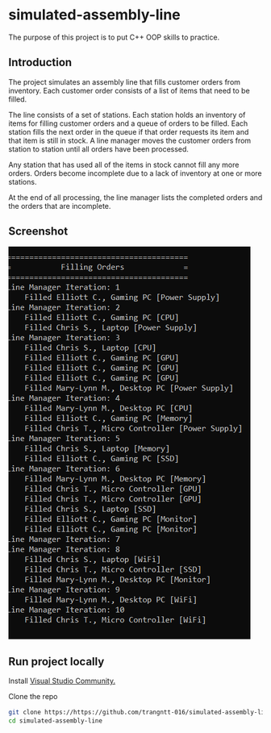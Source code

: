 # simulated-assembly-line
The purpose of this project is to put C++ OOP skills to practice.

## Introduction
The project simulates an assembly line that fills customer orders from inventory. Each customer order consists of a list of items that need to be filled. 

The line consists of a set of stations. Each station holds an inventory of items for filling customer orders and a queue of orders to be filled. Each station fills the next order in the queue if that order requests its item and that item is still in stock. A line manager moves the customer orders from station to station until all orders have been processed. 

Any station that has used all of the items in stock cannot fill any more orders. Orders become incomplete due to a lack of inventory at one or more stations. 

At the end of all processing, the line manager lists the completed orders and the orders that are incomplete.

## Screenshot
![Example screenshot](./Untitled.png)

## Run project locally
Install [Visual Studio Community.](https://visualstudio.microsoft.com/vs/community/)

Clone the repo
   ```sh
   git clone https://https://github.com/trangntt-016/simulated-assembly-line
   cd simulated-assembly-line
   ```


